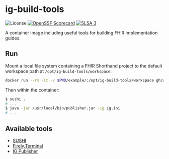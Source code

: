 # ig-build-tools

![License](https://img.shields.io/github/license/miracum/ig-build-tools)
[![OpenSSF Scorecard](https://api.securityscorecards.dev/projects/github.com/miracum/ig-build-tools/badge)](https://api.securityscorecards.dev/projects/github.com/miracum/ig-build-tools)
[![SLSA 3](https://slsa.dev/images/gh-badge-level3.svg)](https://slsa.dev)

A container image including useful tools for building FHIR implementation guides.

## Run

Mount a local file system containing a FHIR Shorthand project to
the default workspace path at `/opt/ig-build-tools/workspace`:

```sh
docker run --rm -it -v $PWD/example/:/opt/ig-build-tools/workspace ghcr.io/miracum/ig-build-tools:latest
```

Then within the container:

```sh
$ sushi .
# ...
$ java -jar /usr/local/bin/publisher.jar -ig ig.ini
# ...
```

## Available tools

- [SUSHI](https://github.com/FHIR/sushi)
- [Firely.Terminal](https://fire.ly/products/firely-terminal/)
- [IG Publisher](https://github.com/HL7/fhir-ig-publisher)
